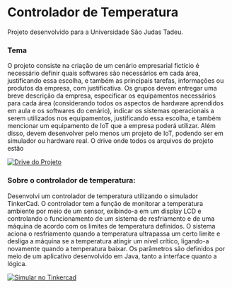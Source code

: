 # Controlador de Temperatura
Projeto desenvolvido para a Universidade São Judas Tadeu.

### Tema
O projeto consiste na criação de um cenário empresarial fictício é necessário definir quais softwares são necessários em cada área, justificando essa escolha, e também as principais tarefas, informações ou produtos da empresa, com justificativa.
Os grupos devem entregar uma breve descrição da empresa, especificar os equipamentos necessários para cada área (considerando todos os aspectos de hardware aprendidos em aula e os softwares do cenário), indicar os sistemas operacionais a serem utilizados nos equipamentos, justificando essa escolha, e também mencionar um equipamento de IoT que a empresa poderá utilizar. Além disso, devem desenvolver pelo menos um projeto de IoT, podendo ser em simulador ou hardware real. O drive onde todos os arquivos do projeto estão

[![Drive do Projeto](https://img.shields.io/badge/Drive%20do%20Projeto-00c853?style=for-the-badge)](https://drive.google.com/drive/u/1/folders/1sQhcJMPJrVCyY1lw9nLQC1Zus4jiaTlD)


### Sobre o controlador de temperatura:
Desenvolvi um controlador de temperatura utilizando o simulador TinkerCad. O controlador tem a função de monitorar a temperatura ambiente por meio de um sensor, exibindo-a em um display LCD e controlando o funcionamento de um sistema de resfriamento e de uma máquina de acordo com os limites de temperatura definidos. O sistema aciona o resfriamento quando a temperatura ultrapassa um certo limite e desliga a máquina se a temperatura atingir um nível crítico, ligando-a novamente quando a temperatura baixar. Os parâmetros são definidos por meio de um aplicativo desenvolvido em Java, tanto a interface quanto a lógica.

[![Simular no Tinkercad](https://img.shields.io/badge/Simular%20no%20Tinkercad-00e676?style=for-the-badge)](https://www.tinkercad.com/things/jEgVb9KmkKy-controlador-de-temperatura)
